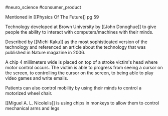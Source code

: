 #neuro_science
#consumer_product

Mentioned in [[Physics Of The Future]] pg 59

Technology developed at Brown University by [[John Donoghue]] to give people the ability to interact with computers/machines with their minds.

Described by [[Michi Kaku]] as the most sophisticated version of the technology and referenced an article about the technology that was published in Nature magazine in 2006.

A chip 4 millimeters wide is placed on top of a stroke victim's head where motor control occurs. The victim is able to progress from seeing a cursor on the screen, to controlling the cursor on the screen, to being able to play video games and write emails.

Patients can also control mobility by using their minds to control a motorized wheel chair.

[[Miguel A. L. Nicolelis]] is using chips in monkeys to allow them to control mechanical arms and legs

